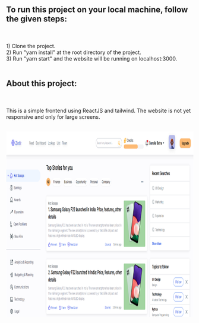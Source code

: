 <h2>To run this project on your local machine, follow the given steps:</h2>
<br /><br />
1) Clone the project.<br />
2) Run "yarn install" at the root directory of the project.<br />
3) Run "yarn start" and the website will be running on localhost:3000.<br /><br />

<h2>About this project:</h2><br /><br />
This is a simple frontend using ReactJS and tailwind. The website is not yet responsive and only for large screens.<br /><br />

<img src="https://github.com/apsingh1843/zintlr-chillitray/blob/master/src/assets/readme_images/readme1.png?raw=true" width="1000" height="500"> <br/>
